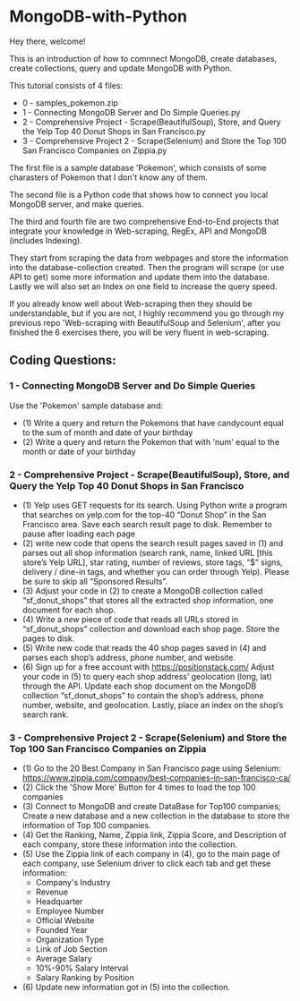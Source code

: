 # MongoDB-with-Python

Hey there, welcome!         

This is an introduction of how to comnnect MongoDB, create databases, create collections, query and update MongoDB with Python.         

This tutorial consists of 4 files:       
- 0 - samples_pokemon.zip
- 1 - Connecting MongoDB Server and Do Simple Queries.py
- 2 - Comprehensive Project - Scrape(BeautifulSoup), Store, and Query the Yelp Top 40 Donut Shops in San Francisco.py
- 3 - Comprehensive Project 2 - Scrape(Selenium) and Store the Top 100 San Francisco Companies on Zippia.py

The first file is a sample database 'Pokemon', which consists of some charasters of Pokemon that I don't know any of them.             

The second file is a Python code that shows how to connect you local MongoDB server, and make queries.          

The third and fourth file are two comprehensive End-to-End projects that integrate your knowledge in Web-scraping, RegEx, API and MongoDB (includes Indexing).       

They start from scraping the data from webpages and store the information into the database-collection created. Then the program will scrape (or use API to get) some more information and update them into the database. Lastly we will also set an Index on one field to increase the query speed.                   

If you already know well about Web-scraping then they should be understandable, but if you are not, I highly recommend you go through my previous repo 'Web-scraping with BeautifulSoup and Selenium', after you finished the 6 exercises there, you will be very fluent in web-scraping.               


## Coding Questions:
### 1 - Connecting MongoDB Server and Do Simple Queries
Use the 'Pokemon' sample database and: 
- (1) Write a query and return the Pokemons that have candycount equal to the sum of month and date of your birthday
- (2) Write a query and return the Pokemon that with 'num' equal to the month or date of your birthday

### 2 - Comprehensive Project - Scrape(BeautifulSoup), Store, and Query the Yelp Top 40 Donut Shops in San Francisco
- (1) Yelp uses GET requests for its search. Using Python write a program that searches on yelp.com for the top-40 “Donut Shop” in the San Francisco area. Save each search result page to disk. Remember to pause after loading each page
- (2) write new code that opens the search result pages saved in (1) and parses out all shop information (search rank, name, linked URL [this store’s Yelp URL], star rating, number of reviews, store tags, “$” signs, delivery / dine-in tags, and whether you can order through Yelp). Please be sure to skip all “Sponsored Results”.
- (3) Adjust your code in (2) to create a MongoDB collection called “sf_donut_shops” that stores all the extracted shop information, one document for each shop.
- (4) Write a _new_ piece of code that reads all URLs stored in “sf_donut_shops” collection and download each shop page. Store the pages to disk.
- (5) Write new code that reads the 40 shop pages saved in (4) and parses each shop’s address, phone number, and website.
- (6) Sign up for a free account with https://positionstack.com/ Adjust your code in (5) to query each shop address’ geolocation (long, lat) through the API. Update each shop document on the MongoDB collection “sf_donut_shops” to contain the shop’s address, phone number, website, and geolocation. Lastly, place an index on the shop’s search rank.            

### 3 - Comprehensive Project 2 - Scrape(Selenium) and Store the Top 100 San Francisco Companies on Zippia
- (1) Go to the 20 Best Company in San Francisco page using Selenium: https://www.zippia.com/company/best-companies-in-san-francisco-ca/
- (2) Click the 'Show More' Button for 4 times to load the top 100 companies
- (3) Connect to MongoDB and create DataBase for Top100 companies; Create a new database and a new collection in the database to store the information of Top 100 companies. 
- (4) Get the Ranking, Name, Zippia link, Zippia Score, and Description of each company, store these information into the collection. 
- (5) Use the Zippia link of each company in (4), go to the main page of each company, use Selenium driver to click each tab and get these information: 
  - Company's Industry
  - Revenue
  - Headquarter
  - Employee Number 
  - Official Website
  - Founded Year
  - Organization Type
  - Link of Job Section
  - Average Salary
  - 10%-90% Salary Interval 
  - Salary Ranking by Position
- (6) Update new information got in (5) into the collection.           
